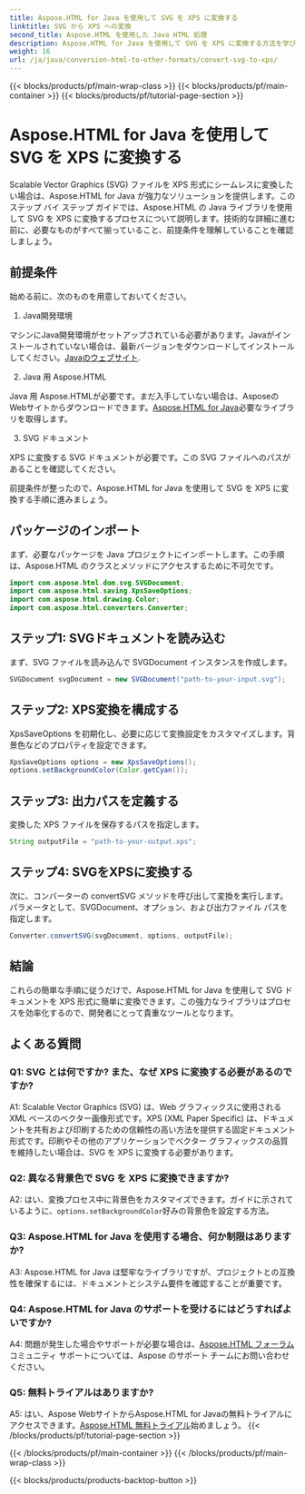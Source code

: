 ```yaml
---
title: Aspose.HTML for Java を使用して SVG を XPS に変換する
linktitle: SVG から XPS への変換
second_title: Aspose.HTML を使用した Java HTML 処理
description: Aspose.HTML for Java を使用して SVG を XPS に変換する方法を学びます。シームレスな変換のためのシンプルなステップバイステップ ガイドです。
weight: 16
url: /ja/java/conversion-html-to-other-formats/convert-svg-to-xps/
---
```


{{< blocks/products/pf/main-wrap-class >}}
{{< blocks/products/pf/main-container >}}
{{< blocks/products/pf/tutorial-page-section >}}

# Aspose.HTML for Java を使用して SVG を XPS に変換する


Scalable Vector Graphics (SVG) ファイルを XPS 形式にシームレスに変換したい場合は、Aspose.HTML for Java が強力なソリューションを提供します。このステップ バイ ステップ ガイドでは、Aspose.HTML の Java ライブラリを使用して SVG を XPS に変換するプロセスについて説明します。技術的な詳細に進む前に、必要なものがすべて揃っていること、前提条件を理解していることを確認しましょう。

## 前提条件

始める前に、次のものを用意しておいてください。

1. Java開発環境

マシンにJava開発環境がセットアップされている必要があります。Javaがインストールされていない場合は、最新バージョンをダウンロードしてインストールしてください。[Javaのウェブサイト](https://www.oracle.com/java/technologies/javase-downloads.html).

2. Java 用 Aspose.HTML

Java 用 Aspose.HTMLが必要です。まだ入手していない場合は、AsposeのWebサイトからダウンロードできます。[Aspose.HTML for Java](https://releases.aspose.com/html/java/)必要なライブラリを取得します。

3. SVG ドキュメント

XPS に変換する SVG ドキュメントが必要です。この SVG ファイルへのパスがあることを確認してください。

前提条件が整ったので、Aspose.HTML for Java を使用して SVG を XPS に変換する手順に進みましょう。

## パッケージのインポート

まず、必要なパッケージを Java プロジェクトにインポートします。この手順は、Aspose.HTML のクラスとメソッドにアクセスするために不可欠です。

```java
import com.aspose.html.dom.svg.SVGDocument;
import com.aspose.html.saving.XpsSaveOptions;
import com.aspose.html.drawing.Color;
import com.aspose.html.converters.Converter;
```

## ステップ1: SVGドキュメントを読み込む

まず、SVG ファイルを読み込んで SVGDocument インスタンスを作成します。

```java
SVGDocument svgDocument = new SVGDocument("path-to-your-input.svg");
```

## ステップ2: XPS変換を構成する

XpsSaveOptions を初期化し、必要に応じて変換設定をカスタマイズします。背景色などのプロパティを設定できます。

```java
XpsSaveOptions options = new XpsSaveOptions();
options.setBackgroundColor(Color.getCyan());
```

## ステップ3: 出力パスを定義する

変換した XPS ファイルを保存するパスを指定します。

```java
String outputFile = "path-to-your-output.xps";
```

## ステップ4: SVGをXPSに変換する

次に、コンバーターの convertSVG メソッドを呼び出して変換を実行します。パラメータとして、SVGDocument、オプション、および出力ファイル パスを指定します。

```java
Converter.convertSVG(svgDocument, options, outputFile);
```

## 結論

これらの簡単な手順に従うだけで、Aspose.HTML for Java を使用して SVG ドキュメントを XPS 形式に簡単に変換できます。この強力なライブラリはプロセスを効率化するので、開発者にとって貴重なツールとなります。

## よくある質問

### Q1: SVG とは何ですか? また、なぜ XPS に変換する必要があるのですか?

A1: Scalable Vector Graphics (SVG) は、Web グラフィックスに使用される XML ベースのベクター画像形式です。XPS (XML Paper Specific) は、ドキュメントを共有および印刷するための信頼性の高い方法を提供する固定ドキュメント形式です。印刷やその他のアプリケーションでベクター グラフィックスの品質を維持したい場合は、SVG を XPS に変換する必要があります。

### Q2: 異なる背景色で SVG を XPS に変換できますか?

 A2: はい、変換プロセス中に背景色をカスタマイズできます。ガイドに示されているように、`options.setBackgroundColor`好みの背景色を設定する方法。

### Q3: Aspose.HTML for Java を使用する場合、何か制限はありますか?

A3: Aspose.HTML for Java は堅牢なライブラリですが、プロジェクトとの互換性を確保するには、ドキュメントとシステム要件を確認することが重要です。

### Q4: Aspose.HTML for Java のサポートを受けるにはどうすればよいですか?

 A4: 問題が発生した場合やサポートが必要な場合は、[Aspose.HTML フォーラム](https://forum.aspose.com/)コミュニティ サポートについては、Aspose のサポート チームにお問い合わせください。

### Q5: 無料トライアルはありますか?

 A5: はい、Aspose WebサイトからAspose.HTML for Javaの無料トライアルにアクセスできます。[Aspose.HTML 無料トライアル](https://releases.aspose.com/)始めましょう。
{{< /blocks/products/pf/tutorial-page-section >}}

{{< /blocks/products/pf/main-container >}}
{{< /blocks/products/pf/main-wrap-class >}}

{{< blocks/products/products-backtop-button >}}

